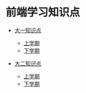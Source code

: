 # 前端学习知识点

- [大一知识点](https://code.aliyun.com/3011248542/myStudyCode/tree/master/%E5%A4%A7%E4%B8%80%E5%AD%A6%E6%9C%9F%E7%9F%A5%E8%AF%86%E7%82%B9)
  
  - [上学期](https://code.aliyun.com/3011248542/myStudyCode/tree/master/%E5%A4%A7%E4%B8%80%E5%AD%A6%E6%9C%9F%E7%9F%A5%E8%AF%86%E7%82%B9/%E4%B8%8A%E5%AD%A6%E6%9C%9F)
  - [下学期](https://code.aliyun.com/3011248542/myStudyCode/tree/master/%E5%A4%A7%E4%B8%80%E5%AD%A6%E6%9C%9F%E7%9F%A5%E8%AF%86%E7%82%B9/%E4%B8%8B%E5%AD%A6%E6%9C%9F)
- [大二知识点]()
  - [上学期]()
  - [下学期]()
  
  
  

